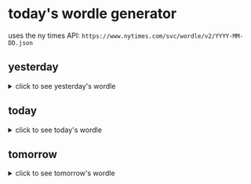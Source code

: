 # today's wordle generator

uses the ny times API: `https://www.nytimes.com/svc/wordle/v2/YYYY-MM-DD.json`

## yesterday

<details>
    <summary>click to see yesterday's wordle</summary>

    lucid

</details>

## today

<details>
    <summary>click to see today's wordle</summary>

    jolly

</details>

## tomorrow

<details>
    <summary>click to see tomorrow's wordle</summary>

    laser

</details>
